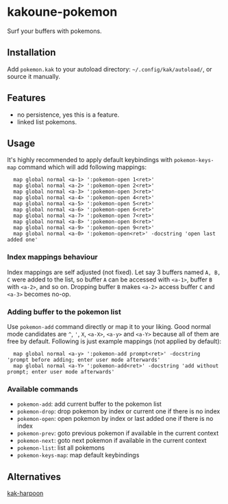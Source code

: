 # kakoune-pokemon

Surf your buffers with pokemons.

## Installation

Add `pokemon.kak` to your autoload directory: `~/.config/kak/autoload/`, or source it manually.

## Features

- no persistence, yes this is a feature.
- linked list pokemons.

## Usage

It's highly recommended to apply default keybindings with `pokemon-keys-map` command which will add following mappings:

```
  map global normal <a-1> ':pokemon-open 1<ret>'
  map global normal <a-2> ':pokemon-open 2<ret>'
  map global normal <a-3> ':pokemon-open 3<ret>'
  map global normal <a-4> ':pokemon-open 4<ret>'
  map global normal <a-5> ':pokemon-open 5<ret>'
  map global normal <a-6> ':pokemon-open 6<ret>'
  map global normal <a-7> ':pokemon-open 7<ret>'
  map global normal <a-8> ':pokemon-open 8<ret>'
  map global normal <a-9> ':pokemon-open 9<ret>'
  map global normal <a-0> ':pokemon-open<ret>' -docstring 'open last added one'
```

### Index mappings behaviour

Index mappings are self adjusted (not fixed). Let say 3 buffers named `A, B, C` were added to the list, so buffer `A` can be accessed with `<a-1>`, buffer `B` with `<a-2>`, and so on. Dropping buffer `B` makes `<a-2>` access buffer `C` and `<a-3>` becomes no-op.

### Adding buffer to the pokemon list

Use `pokemon-add` command directly or map it to your liking. Good normal mode candidates are `^`, `'`, `X`, `<a-X>`, `<a-y>` and `<a-Y>` because all of them are free by default. Following is just example mappings (not applied by default):

```
  map global normal <a-y> ':pokemon-add prompt<ret>' -docstring 'prompt before adding; enter user mode afterwards'
  map global normal <a-Y> ':pokemon-add<ret>' -docstring 'add without prompt; enter user mode afterwards'
```

### Available commands

- `pokemon-add`: add current buffer to the pokemon list
- `pokemon-drop`: drop pokemon by index or current one if there is no index
- `pokemon-open`: open pokemon by index or last added one if there is no index
- `pokemon-prev`: goto previous pokemon if available in the current context
- `pokemon-next`: goto next pokemon if available in the current context
- `pokemon-list`: list all pokemons
- `pokemon-keys-map`: map default keybindings

## Alternatives

[kak-harpoon](https://github.com/raiguard/kak-harpoon)
